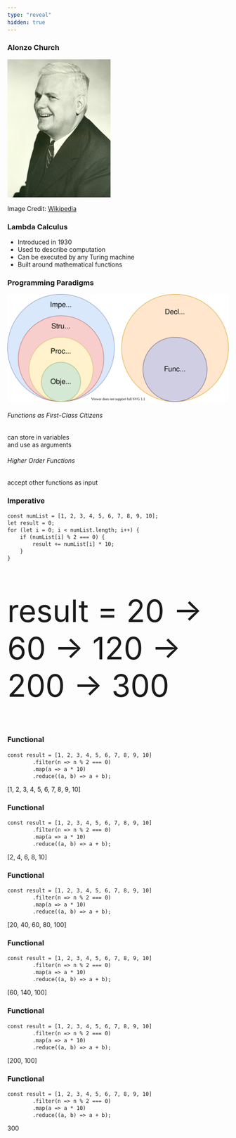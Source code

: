```yaml
---
type: "reveal"
hidden: true
---
```

<section>
    <h3>Alonzo Church</h3>
    <img class="plain stretch" src="/images/8/410_8_church_wiki.jpg">
    <p class="imagecredit">Image Credit: <a href="https://en.wikipedia.org/wiki/File:Alonzo_Church.jpg">Wikipedia</a></p>
</section>
<section>
    <h3>Lambda Calculus</h3>
    <ul>
        <li>Introduced in 1930</li>
        <li>Used to describe computation</li>
        <li>Can be executed by any Turing machine</li>
        <li>Built around mathematical functions</li>
    </ul>
</section>
<section>
    <h3>Programming Paradigms</h3>
    <img class="plain stretch" src="/images/8/410_8_paradigms.svg">
</section>
<section>
    <h6>Functions as First-Class Citizens</h6>
    <p>can store in variables<br>and use as arguments</p>
    <h6 class="fragment" data-fragment-index="1">Higher Order Functions</h6>
    <p class="fragment" data-fragment-index="1">accept other functions as input</p>
</section>
<section>
    <h3>Imperative</h3>
    <pre class="js"><code>const numList = [1, 2, 3, 4, 5, 6, 7, 8, 9, 10];
let result = 0;
for (let i = 0; i < numList.length; i++) {
    if (numList[i] % 2 === 0) {
        result += numList[i] * 10;
    }
}</code></pre>
<p class="fragment" style="font-size: 70px">result = 20 -> 60 -> 120 -> 200 -> 300</p>
</section>
<section>
    <h3>Functional</h3>
    <pre class="js"><code>const result = [1, 2, 3, 4, 5, 6, 7, 8, 9, 10]
        .filter(n => n % 2 === 0)
        .map(a => a * 10)
        .reduce((a, b) => a + b);</code></pre>
<p class="fragment">[1, 2, 3, 4, 5, 6, 7, 8, 9, 10]</p>
</section>
<section>
    <h3>Functional</h3>
    <pre class="js"><code>const result = [1, 2, 3, 4, 5, 6, 7, 8, 9, 10]
        .filter(n => n % 2 === 0)
        .map(a => a * 10)
        .reduce((a, b) => a + b);</code></pre>
<p>[2, 4, 6, 8, 10]</p>
</section>
<section>
    <h3>Functional</h3>
    <pre class="js"><code>const result = [1, 2, 3, 4, 5, 6, 7, 8, 9, 10]
        .filter(n => n % 2 === 0)
        .map(a => a * 10)
        .reduce((a, b) => a + b);</code></pre>
<p>[20, 40, 60, 80, 100]</p>
</section>
<section>
    <h3>Functional</h3>
    <pre class="js"><code>const result = [1, 2, 3, 4, 5, 6, 7, 8, 9, 10]
        .filter(n => n % 2 === 0)
        .map(a => a * 10)
        .reduce((a, b) => a + b);</code></pre>
<p>[60, 140, 100]</p>
</section>
<section>
    <h3>Functional</h3>
    <pre class="js"><code>const result = [1, 2, 3, 4, 5, 6, 7, 8, 9, 10]
        .filter(n => n % 2 === 0)
        .map(a => a * 10)
        .reduce((a, b) => a + b);</code></pre>
<p>[200, 100]</p>
</section>
<section>
    <h3>Functional</h3>
    <pre class="js"><code>const result = [1, 2, 3, 4, 5, 6, 7, 8, 9, 10]
        .filter(n => n % 2 === 0)
        .map(a => a * 10)
        .reduce((a, b) => a + b);</code></pre>
<p>300</p>
</section>